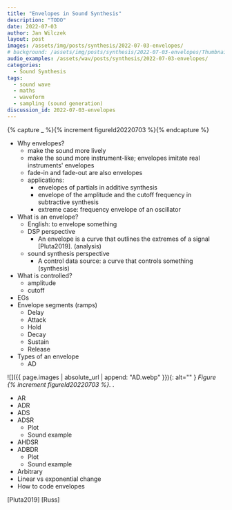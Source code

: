 ```yaml
---
title: "Envelopes in Sound Synthesis"
description: "TODO"
date: 2022-07-03
author: Jan Wilczek
layout: post
images: /assets/img/posts/synthesis/2022-07-03-envelopes/
# background: /assets/img/posts/synthesis/2022-07-03-envelopes/Thumbnail.webp
audio_examples: /assets/wav/posts/synthesis/2022-07-03-envelopes/
categories:
  - Sound Synthesis
tags:
  - sound wave
  - maths
  - waveform
  - sampling (sound generation)
discussion_id: 2022-07-03-envelopes
---
```


{% capture _ %}{% increment figureId20220703  %}{% endcapture %}

* Why envelopes?
  * make the sound more lively
  * make the sound more instrument-like; envelopes imitate real instruments' envelopes
  * fade-in and fade-out are also envelopes
  * applications:
    * envelopes of partials in additive synthesis
    * envelope of the amplitude and the cutoff frequency in subtractive synthesis
    * extreme case: frequency envelope of an oscillator
* What is an envelope?
  * English: to envelope something
  * DSP perspective
    * An envelope is a curve that outlines the extremes of a signal [Pluta2019]. (analysis)
  * sound synthesis perspective
    * A control data source: a curve that controls something (synthesis)
* What is controlled?
  * amplitude
  * cutoff
* EGs
* Envelope segments (ramps)
  * Delay
  * Attack
  * Hold
  * Decay
  * Sustain
  * Release
* Types of an envelope
  * AD

![]({{ page.images | absolute_url | append: "AD.webp" }}){: alt="" }
_Figure {% increment figureId20220703  %}. ._

  * AR
  * ADR
  * ADS
  * ADSR
    * Plot
    * Sound example
  * AHDSR
  * ADBDR
    * Plot
    * Sound example
  * Arbitrary
* Linear vs exponential change
* How to code envelopes

[Pluta2019]
[Russ]
